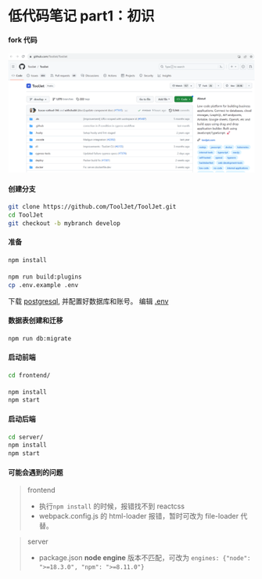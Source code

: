 # 低代码笔记 part1：初识

#### fork 代码

![fork](./images/part1-fork-2023-09-07.png)

#### 创建分支

```sh
git clone https://github.com/ToolJet/ToolJet.git
cd ToolJet
git checkout -b mybranch develop
```

#### 准备

```sh
npm install

npm run build:plugins
cp .env.example .env
```

下载 [postgresql](https://www.postgresql.org/download/), 并配置好数据库和账号。
编辑 [.env](.env)

#### 数据表创建和迁移

```sh
npm run db:migrate
```

#### 启动前端

```sh
cd frontend/

npm install
npm start
```

#### 启动后端

```sh
cd server/
npm install
npm start
```

#### 可能会遇到的问题

> frontend
>
> - 执行`npm install` 的时候，报错找不到 reactcss
> - webpack.config.js 的 html-loader 报错，暂时可改为 file-loader 代替。

> server
>
> - package.json **node engine** 版本不匹配，可改为
>   `engines: {"node": ">=18.3.0", "npm": ">=8.11.0"}`
